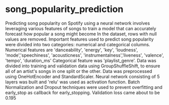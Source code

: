# song_popularity_prediction
Predicting song popularity on Spotify using a neural network involves leveraging various features of songs to train a model that can accurately forecast how popular a song might become
In the dataset, rows with null values are removed.
Important features used to predict song popularity were divided into two categories: numerical and categorical columns.
Numerical features are 'danceability', 'energy', 'key', 'loudness', 'mode','speechiness', 'acousticness', 'instrumentalness','liveness', 'valence', 'tempo', 'duration_ms'
Categorical feature was 'playlist_genre'.
Data was divided into training and validation data using GroupShuffleShift, to ensure all of an artist's songs in one
split or the other.
Data was preprocessed using OneHotEncoder and StandardScaler.
Neural network consisting of 5 layers was built and 'relu' was used as activation function. Batch Normalization and Dropout techniques were used to prevent overfitting and early_stop as callback for early_stopping.
Validation loss came about to be 0.195
